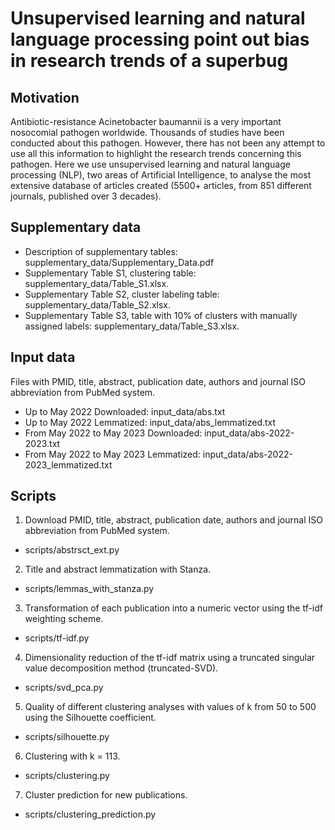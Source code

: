 # Unsupervised learning and natural language processing point out bias in research trends of a superbug 
## Motivation
Antibiotic-resistance Acinetobacter baumannii is a very important nosocomial pathogen worldwide. Thousands of studies have been conducted about this pathogen. However, there has not been any attempt to use all this information to highlight the research trends concerning this pathogen. Here we use unsupervised learning and natural language processing (NLP), two areas of Artificial Intelligence, to analyse the most extensive database of articles created (5500+ articles, from 851 different journals, published over 3 decades). 

## Supplementary data
* Description of supplementary tables: supplementary_data/Supplementary_Data.pdf
* Supplementary Table S1, clustering table: supplementary_data/Table_S1.xlsx.
* Supplementary Table S2, cluster labeling table: supplementary_data/Table_S2.xlsx. 
* Supplementary Table S3, table with 10% of clusters with manually assigned labels: supplementary_data/Table_S3.xlsx.

## Input data
Files with PMID, title, abstract, publication date, authors and journal ISO
abbreviation from PubMed system.
* Up to May 2022 Downloaded: input_data/abs.txt
* Up to May 2022 Lemmatized: input_data/abs_lemmatized.txt
* From May 2022 to May 2023 Downloaded: input_data/abs-2022-2023.txt 
* From May 2022 to May 2023 Lemmatized: input_data/abs-2022-2023_lemmatized.txt 

##  Scripts
1. Download PMID, title, abstract, publication date, authors and journal ISO
abbreviation from PubMed system.
* scripts/abstrsct_ext.py

2. Title and abstract lemmatization with Stanza.
* scripts/lemmas_with_stanza.py

3. Transformation of each publication into a numeric vector using the tf-idf weighting scheme.
* scripts/tf-idf.py

4. Dimensionality reduction of the tf-idf matrix using a truncated singular value decomposition method (truncated-SVD).
* scripts/svd_pca.py

5. Quality of different clustering analyses with values of k from 50 to 500 using the Silhouette coefficient.
* scripts/silhouette.py

6. Clustering with k = 113.
* scripts/clustering.py

7. Cluster prediction for new publications.
* scripts/clustering_prediction.py

